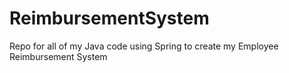 # ReimbursementSystem
Repo for all of my Java code using Spring to create my Employee Reimbursement System
